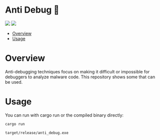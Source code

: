 # Anti Debug 🦀

<p align="left">
	<a href="https://www.rust-lang.org/"><img src="https://img.shields.io/badge/made%20with-Rust-red"></a>
	<a href="#"><img src="https://img.shields.io/badge/platform-windows-blueviolet"></a>
</p>

- [Overview](#overview)
- [Usage](#usage)

# Overview

Anti-debugging techniques focus on making it difficult or impossible for debuggers to analyze malware code. This repository shows some that can be used.

# Usage 

You can run with cargo run or the compiled binary directly:
```sh
cargo run
```
```sh
target/release/anti_debug.exe
```